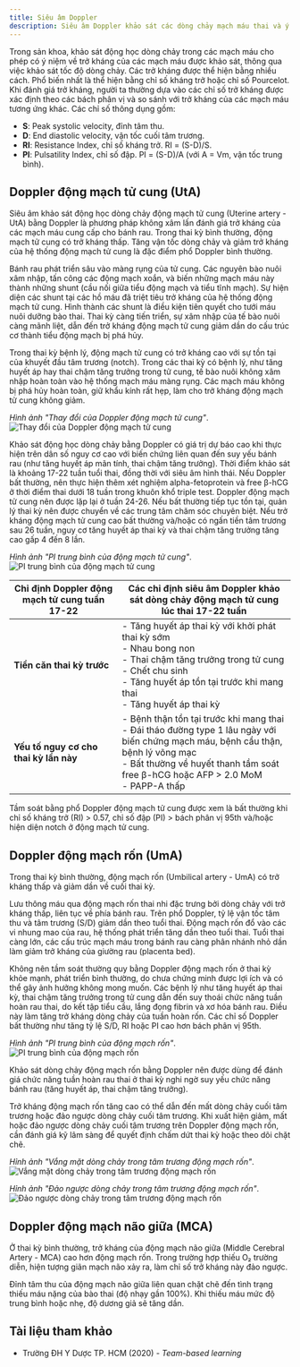 ```yaml
---
title: Siêu âm Doppler
description: Siêu âm Doppler khảo sát các dòng chảy mạch máu thai và ý nghĩa lâm sàng.
---
```


Trong sản khoa, khảo sát động học dòng chảy trong các mạch máu cho phép có ý niệm về trở kháng của các mạch máu được khảo sát, thông qua việc khảo sát tốc độ dòng chảy. Các trở kháng được thể hiện bằng nhiều cách. Phổ biến nhất là thể hiện bằng chỉ số kháng trở hoặc chỉ số Pourcelot. Khi đánh giá trở kháng, người ta thường dựa vào các chỉ số trở kháng được xác định theo các bách phân vị và so sánh với trở kháng của các mạch máu tương ứng khác. Các chỉ số thông dụng gồm:

- **S**: Peak systolic velocity, đỉnh tâm thu.
- **D**: End diastolic velocity, vận tốc cuối tâm trương.
- **RI**: Resistance Index, chỉ số kháng trở. RI = (S-D)/S.
- **PI**: Pulsatility Index, chỉ số đập. PI = (S-D)/A (với A = Vm, vận tốc trung bình).

## Doppler động mạch tử cung (UtA)

Siêu âm khảo sát động học dòng chảy động mạch tử cung (Uterine artery - UtA) bằng Doppler là phương pháp không xâm lấn đánh giá trở kháng của các mạch máu cung cấp cho bánh rau. Trong thai kỳ bình thường, động mạch tử cung có trở kháng thấp. Tăng vận tốc dòng chảy và giảm trở kháng của hệ thống động mạch tử cung là đặc điểm phổ Doppler bình thường.

Bánh rau phát triển sâu vào màng rụng của tử cung. Các nguyên bào nuôi xâm nhập, tấn công các động mạch xoắn, và biến những mạch máu này thành những shunt (cầu nối giữa tiểu động mạch và tiểu tĩnh mạch). Sự hiện diện các shunt tại các hồ máu đã triệt tiêu trở kháng của hệ thống động mạch tử cung. Hình thành các shunt là điều kiện tiên quyết cho tưới máu nuôi dưỡng bào thai. Thai kỳ càng tiến triển, sự xâm nhập của tế bào nuôi càng mãnh liệt, dẫn đến trở kháng động mạch tử cung giảm dần do cấu trúc cơ thành tiểu động mạch bị phá hủy.

Trong thai kỳ bệnh lý, động mạch tử cung có trở kháng cao với sự tồn tại của khuyết đầu tâm trương (notch). Trong các thai kỳ có bệnh lý, như tăng huyết áp hay thai chậm tăng trưởng trong tử cung, tế bào nuôi không xâm nhập hoàn toàn vào hệ thống mạch máu màng rụng. Các mạch máu không bị phá hủy hoàn toàn, giữ khẩu kính rất hẹp, làm cho trở kháng động mạch tử cung không giảm.

_Hình ảnh "Thay đổi của Doppler động mạch tử cung"_.
![Thay đổi của Doppler động mạch tử cung](./_images/sieu-am-doppler/thay-doi-doppler-dong-mach-tu-cung.png)

Khảo sát động học dòng chảy bằng Doppler có giá trị dự báo cao khi thực hiện trên dân số nguy cơ cao với biến chứng liên quan đến suy yếu bánh rau (như tăng huyết áp mãn tính, thai chậm tăng trưởng). Thời điểm khảo sát là khoảng 17-22 tuần tuổi thai, đồng thời với siêu âm hình thái. Nếu Doppler bất thường, nên thực hiện thêm xét nghiệm alpha-fetoprotein và free β-hCG ở thời điểm thai dưới 18 tuần trong khuôn khổ triple test. Doppler động mạch tử cung nên được lặp lại ở tuần 24-26. Nếu bất thường tiếp tục tồn tại, quản lý thai kỳ nên được chuyển về các trung tâm chăm sóc chuyên biệt. Nếu trở kháng động mạch tử cung cao bất thường và/hoặc có ngấn tiền tâm trương sau 26 tuần, nguy cơ tăng huyết áp thai kỳ và thai chậm tăng trưởng tăng cao gấp 4 đến 8 lần.

_Hình ảnh "PI trung bình của động mạch tử cung"_.
![PI trung bình của động mạch tử cung](./_images/sieu-am-doppler/pi-trung-binh-cua-dong-mach-tu-cung.png)

| Chỉ định Doppler động mạch tử cung tuần 17-22 | Các chỉ định siêu âm Doppler khảo sát dòng chảy động mạch tử cung lúc thai 17-22 tuần                                                                                                                                        |
| --------------------------------------------- | ---------------------------------------------------------------------------------------------------------------------------------------------------------------------------------------------------------------------------- |
| **Tiền căn thai kỳ trước**                    | - Tăng huyết áp thai kỳ với khởi phát thai kỳ sớm<br>- Nhau bong non<br>- Thai chậm tăng trưởng trong tử cung<br>- Chết chu sinh<br>- Tăng huyết áp tồn tại trước khi mang thai<br>- Tăng huyết áp thai kỳ                   |
| **Yếu tố nguy cơ cho thai kỳ lần này**        | - Bệnh thận tồn tại trước khi mang thai<br>- Đái tháo đường type 1 lâu ngày với biến chứng mạch máu, bệnh cầu thận, bệnh lý võng mạc<br>- Bất thường về huyết thanh tầm soát free β-hCG hoặc AFP > 2.0 MoM<br> - PAPP-A thấp |

Tầm soát bằng phổ Doppler động mạch tử cung được xem là bất thường khi chỉ số kháng trở (RI) > 0.57, chỉ số đập (PI) > bách phân vị 95th và/hoặc hiện diện notch ở động mạch tử cung.

## Doppler động mạch rốn (UmA)

Trong thai kỳ bình thường, động mạch rốn (Umbilical artery - UmA) có trở kháng thấp và giảm dần về cuối thai kỳ.

Lưu thông máu qua động mạch rốn thai nhi đặc trưng bởi dòng chảy với trở kháng thấp, liên tục về phía bánh rau. Trên phổ Doppler, tỷ lệ vận tốc tâm thu và tâm trương (S/D) giảm dần theo tuổi thai. Động mạch rốn đổ vào các vi nhung mao của rau, hệ thống phát triển tăng dần theo tuổi thai. Tuổi thai càng lớn, các cấu trúc mạch máu trong bánh rau càng phân nhánh nhỏ dần làm giảm trở kháng của giường rau (placenta bed).

Không nên tầm soát thường quy bằng Doppler động mạch rốn ở thai kỳ khỏe mạnh, phát triển bình thường, do chưa chứng minh được lợi ích và có thể gây ảnh hưởng không mong muốn. Các bệnh lý như tăng huyết áp thai kỳ, thai chậm tăng trưởng trong tử cung dẫn đến suy thoái chức năng tuần hoàn rau thai, do kết tập tiểu cầu, lắng đọng fibrin và xơ hóa bánh rau. Điều này làm tăng trở kháng dòng chảy của tuần hoàn rốn. Các chỉ số Doppler bất thường như tăng tỷ lệ S/D, RI hoặc PI cao hơn bách phân vị 95th.

_Hình ảnh "PI trung bình của động mạch rốn"_.
![PI trung bình của động mạch rốn](./_images/sieu-am-doppler/pi-trung-binh-cua-dong-mach-ron.png)

Khảo sát dòng chảy động mạch rốn bằng Doppler nên được dùng để đánh giá chức năng tuần hoàn rau thai ở thai kỳ nghi ngờ suy yếu chức năng bánh rau (tăng huyết áp, thai chậm tăng trưởng).

Trở kháng động mạch rốn tăng cao có thể dẫn đến mất dòng chảy cuối tâm trương hoặc đảo ngược dòng chảy cuối tâm trương. Khi xuất hiện giảm, mất hoặc đảo ngược dòng chảy cuối tâm trương trên Doppler động mạch rốn, cần đánh giá kỹ lâm sàng để quyết định chấm dứt thai kỳ hoặc theo dõi chặt chẽ.

_Hỉnh ảnh "Vắng mặt dòng chảy trong tâm trương động mạch rốn"_.
![Vắng mặt dòng chảy trong tâm trương động mạch rốn](./_images/sieu-am-doppler/vang-mat-dong-chay-trong-tam-truong-dong-mach-ron.png)

_Hỉnh ảnh "Đảo ngược dòng chảy trong tâm trương động mạch rốn"_.
![Đảo ngược dòng chảy trong tâm trương động mạch rốn](./_images/sieu-am-doppler/dao-nguoc-dong-chay-trong-tam-truong-dong-mach-ron.png)

## Doppler động mạch não giữa (MCA)

Ở thai kỳ bình thường, trở kháng của động mạch não giữa (Middle Cerebral Artery - MCA) cao hơn động mạch rốn. Trong trường hợp thiếu O₂ trường diễn, hiện tượng giãn mạch não xảy ra, làm chỉ số trở kháng này đảo ngược.

Đỉnh tâm thu của động mạch não giữa liên quan chặt chẽ đến tình trạng thiếu máu nặng của bào thai (độ nhạy gần 100%). Khi thiếu máu mức độ trung bình hoặc nhẹ, độ dương giả sẽ tăng dần.

## Tài liệu tham khảo

- Trường ĐH Y Dược TP. HCM (2020) - _Team-based learning_
